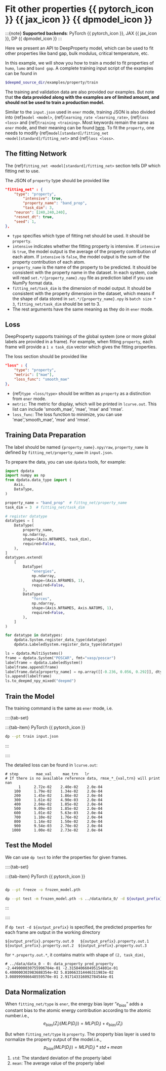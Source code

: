 # Fit other properties {{ pytorch_icon }} {{ jax_icon }} {{ dpmodel_icon }}

:::{note}
**Supported backends**: PyTorch {{ pytorch_icon }}, JAX {{ jax_icon }}, DP {{ dpmodel_icon }}
:::

Here we present an API to DeepProperty model, which can be used to fit other properties like band gap, bulk modulus, critical temperature, etc.

In this example, we will show you how to train a model to fit properties of `humo`, `lumo` and `band gap`. A complete training input script of the examples can be found in

```bash
$deepmd_source_dir/examples/property/train
```

The training and validation data are also provided our examples. But note that **the data provided along with the examples are of limited amount, and should not be used to train a production model.**

Similar to the `input.json` used in `ener` mode, training JSON is also divided into {ref}`model <model>`, {ref}`learning_rate <learning_rate>`, {ref}`loss <loss>` and {ref}`training <training>`. Most keywords remain the same as `ener` mode, and their meaning can be found [here](train-se-atten.md). To fit the `property`, one needs to modify {ref}`model[standard]/fitting_net <model[standard]/fitting_net>` and {ref}`loss <loss>`.

## The fitting Network

The {ref}`fitting_net <model[standard]/fitting_net>` section tells DP which fitting net to use.

The JSON of `property` type should be provided like

```json
"fitting_net" : {
	"type": "property",
        "intensive": true,
        "property_name": "band_prop",
        "task_dim": 3,
	"neuron": [240,240,240],
	"resnet_dt": true,
	"seed": 1,
},
```

- `type` specifies which type of fitting net should be used. It should be `property`.
- `intensive` indicates whether the fitting property is intensive. If `intensive` is `true`, the model output is the average of the property contribution of each atom. If `intensive` is `false`, the model output is the sum of the property contribution of each atom.
- `property_name` is the name of the property to be predicted. It should be consistent with the property name in the dataset. In each system, code will read `set.*/{property_name}.npy` file as prediction label if you use NumPy format data.
- `fitting_net/task_dim` is the dimension of model output. It should be consistent with the property dimension in the dataset, which means if the shape of data stored in `set.*/{property_name}.npy` is `batch size * 3`, `fitting_net/task_dim` should be set to 3.
- The rest arguments have the same meaning as they do in `ener` mode.

## Loss

DeepProperty supports trainings of the global system (one or more global labels are provided in a frame). For example, when fitting `property`, each frame will provide a `1 x task_dim` vector which gives the fitting properties.

The loss section should be provided like

```json
"loss" : {
	"type": "property",
	"metric": ["mae"],
	"loss_func": "smooth_mae"
},
```

- {ref}`type <loss/type>` should be written as `property` as a distinction from `ener` mode.
- `metric`: The metric for display, which will be printed in `lcurve.out`. This list can include 'smooth_mae', 'mae', 'mse' and 'rmse'.
- `loss_func`: The loss function to minimize, you can use 'mae','smooth_mae', 'mse' and 'rmse'.

## Training Data Preparation

The label should be named `{property_name}.npy/raw`, `property_name` is defined by `fitting_net/property_name` in `input.json`.

To prepare the data, you can use `dpdata` tools, for example:

```py
import dpdata
import numpy as np
from dpdata.data_type import (
    Axis,
    DataType,
)

property_name = "band_prop"  # fittng_net/property_name
task_dim = 3  # fitting_net/task_dim

# register datatype
datatypes = [
    DataType(
        property_name,
        np.ndarray,
        shape=(Axis.NFRAMES, task_dim),
        required=False,
    ),
]
datatypes.extend(
    [
        DataType(
            "energies",
            np.ndarray,
            shape=(Axis.NFRAMES, 1),
            required=False,
        ),
        DataType(
            "forces",
            np.ndarray,
            shape=(Axis.NFRAMES, Axis.NATOMS, 1),
            required=False,
        ),
    ]
)

for datatype in datatypes:
    dpdata.System.register_data_type(datatype)
    dpdata.LabeledSystem.register_data_type(datatype)

ls = dpdata.MultiSystems()
frame = dpdata.System("POSCAR", fmt="vasp/poscar")
labelframe = dpdata.LabeledSystem()
labelframe.append(frame)
labelframe.data[property_name] = np.array([[-0.236, 0.056, 0.292]], dtype=np.float32)
ls.append(labelframe)
ls.to_deepmd_npy_mixed("deepmd")
```

## Train the Model

The training command is the same as `ener` mode, i.e.

::::{tab-set}

:::{tab-item} PyTorch {{ pytorch_icon }}

```bash
dp --pt train input.json
```

:::

::::

The detailed loss can be found in `lcurve.out`:

```
# step        mae_val     mae_trn   lr
# If there is no available reference data, rmse_*_{val,trn} will print nan
      1      2.72e-02    2.40e-02    2.0e-04
    100      1.79e-02    1.34e-02    2.0e-04
    200      1.45e-02    1.86e-02    2.0e-04
    300      1.61e-02    4.90e-03    2.0e-04
    400      2.04e-02    1.05e-02    2.0e-04
    500      9.09e-03    1.85e-02    2.0e-04
    600      1.01e-02    5.63e-03    2.0e-04
    700      1.10e-02    1.76e-02    2.0e-04
    800      1.14e-02    1.50e-02    2.0e-04
    900      9.54e-03    2.70e-02    2.0e-04
   1000      1.00e-02    2.73e-02    2.0e-04
```

## Test the Model

We can use `dp test` to infer the properties for given frames.

::::{tab-set}

:::{tab-item} PyTorch {{ pytorch_icon }}

```bash

dp --pt freeze -o frozen_model.pth

dp --pt test -m frozen_model.pth -s ../data/data_0/ -d ${output_prefix} -n 100
```

:::

::::

if `dp test -d ${output_prefix}` is specified, the predicted properties for each frame are output in the working directory

```
${output_prefix}.property.out.0   ${output_prefix}.property.out.1  ${output_prefix}.property.out.2  ${output_prefix}.property.out.3
```

for `*.property.out.*`, it contains matrix with shape of `(2, task_dim)`,

```
# ../data/data_0 - 0: data_property pred_property
-2.449000030755996704e-01 -2.315840660495154801e-01
6.400000303983688354e-02 5.810663314446311983e-02
3.088999986648559570e-01 2.917143316092784544e-01
```

## Data Normalization

When `fitting_net/type` is `ener`, the energy bias layer “$e_{bias}$” adds a constant bias to the atomic energy contribution according to the atomic number.i.e.,
$$e_{bias} (Z_i) (MLP(D_i))= MLP(D_i) + e_{bias} (Z_i)$$

But when `fitting_net/type` is `property`. The property bias layer is used to normalize the property output of the model.i.e.,
$$p_{bias} (MLP(D_i))= MLP(D_i) * std+ mean$$

1. `std`: The standard deviation of the property label
2. `mean`: The average value of the property label
